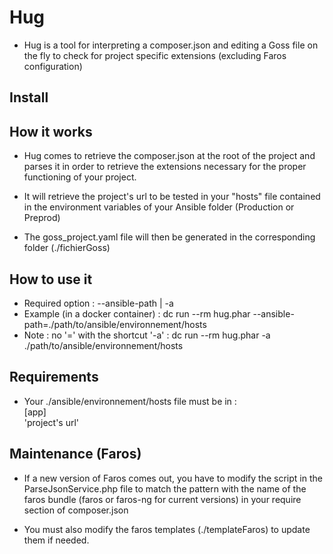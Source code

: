 # Hug

- Hug is a tool for interpreting a composer.json and editing a Goss file on the fly to check for project specific extensions (excluding Faros configuration)

## Install

## How it works

- Hug comes to retrieve the composer.json at the root of the project and parses it in order to retrieve the extensions necessary for the proper functioning of your project.

- It will retrieve the project's url to be tested in your "hosts" file contained in the environment variables of your Ansible folder (Production or Preprod)

- The goss_project.yaml file will then be generated in the corresponding folder (./fichierGoss)

## How to use it

- Required option : --ansible-path | -a
- Example (in a docker container) : dc run --rm hug.phar --ansible-path=./path/to/ansible/environnement/hosts
- Note : no '=' with the shortcut '-a' : dc run --rm hug.phar -a ./path/to/ansible/environnement/hosts

## Requirements

- Your ./ansible/environnement/hosts file must be in :  
[app]  
'project's url'

## Maintenance (Faros)

- If a new version of Faros comes out, you have to modify the script in the ParseJsonService.php file to match the pattern with the name of the faros bundle (faros or faros-ng for current versions) in your require section of composer.json

- You must also modify the faros templates (./templateFaros) to update them if needed. 
